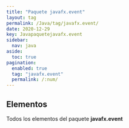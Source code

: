 ```yaml
---
title: "Paquete javafx.event"
layout: tag
permalink: /Java/tag/javafx.event/
date: 2020-12-29
key: Javapaquetejavafx.event
sidebar: 
  nav: java
aside: 
  toc: true
pagination: 
  enabled: true
  tag: "javafx.event"
  permalink: /:num/
---
```


<h2>Elementos</h2>
Todos los elementos del paquete <strong>javafx.event</strong>
